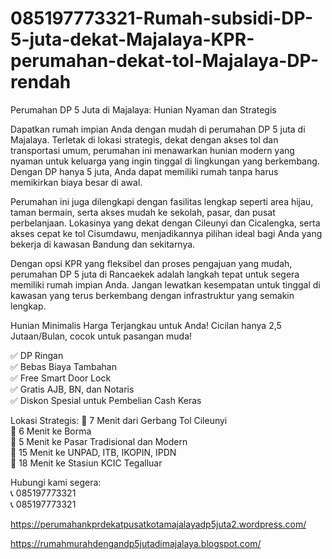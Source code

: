 # 085197773321-Rumah-subsidi-DP-5-juta-dekat-Majalaya-KPR-perumahan-dekat-tol-Majalaya-DP-rendah

Perumahan DP 5 Juta di Majalaya: Hunian Nyaman dan Strategis

Dapatkan rumah impian Anda dengan mudah di perumahan DP 5 juta di Majalaya. Terletak di lokasi strategis, dekat dengan akses tol dan transportasi umum, perumahan ini menawarkan hunian modern yang nyaman untuk keluarga yang ingin tinggal di lingkungan yang berkembang. Dengan DP hanya 5 juta, Anda dapat memiliki rumah tanpa harus memikirkan biaya besar di awal.

Perumahan ini juga dilengkapi dengan fasilitas lengkap seperti area hijau, taman bermain, serta akses mudah ke sekolah, pasar, dan pusat perbelanjaan. Lokasinya yang dekat dengan Cileunyi dan Cicalengka, serta akses cepat ke tol Cisumdawu, menjadikannya pilihan ideal bagi Anda yang bekerja di kawasan Bandung dan sekitarnya.

Dengan opsi KPR yang fleksibel dan proses pengajuan yang mudah, perumahan DP 5 juta di Rancaekek adalah langkah tepat untuk segera memiliki rumah impian Anda. Jangan lewatkan kesempatan untuk tinggal di kawasan yang terus berkembang dengan infrastruktur yang semakin lengkap.

Hunian Minimalis Harga Terjangkau untuk Anda! Cicilan hanya 2,5 Jutaan/Bulan, cocok untuk pasangan muda!

✅ DP Ringan  
✅ Bebas Biaya Tambahan  
✅ Free Smart Door Lock  
✅ Gratis AJB, BN, dan Notaris  
✅ Diskon Spesial untuk Pembelian Cash Keras  

Lokasi Strategis:
📍 7 Menit dari Gerbang Tol Cileunyi  
📍 6 Menit ke Borma  
📍 5 Menit ke Pasar Tradisional dan Modern  
📍 15 Menit ke UNPAD, ITB, IKOPIN, IPDN  
📍 18 Menit ke Stasiun KCIC Tegalluar  

Hubungi kami segera:  
📞 085197773321  
📞 085197773321  

https://perumahankprdekatpusatkotamajalayadp5juta2.wordpress.com/

https://rumahmurahdengandp5jutadimajalaya.blogspot.com/
